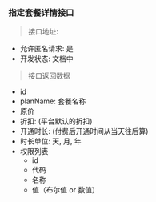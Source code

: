 
### 指定套餐详情接口
> 接口地址:
- 允许匿名请求: 是
- 开发状态: 文档中

> 接口返回数据
- id
- planName: 套餐名称
- 原价
- 折扣: (平台默认的折扣)
- 开通时长: (付费后开通时间从当天往后算)
- 时长单位: 天, 月, 年
- 权限列表
  - id
  - 代码
  - 名称
  - 值（布尔值 or 数值）

